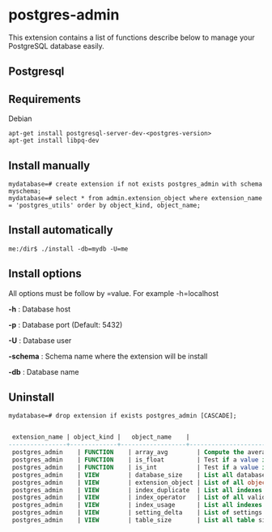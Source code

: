 postgres-admin
====================

This extension contains a list of functions describe below to manage your PostgreSQL database easily.


## Postgresql

Requirements
------------

Debian
```
apt-get install postgresql-server-dev-<postgres-version>
apt-get install libpq-dev
```

Install manually
-----------------

```
mydatabase=# create extension if not exists postgres_admin with schema myschema;
mydatabase=# select * from admin.extension_object where extension_name = 'postgres_utils' order by object_kind, object_name;
```

Install automatically
----------------------
```
me:/dir$ ./install -db=mydb -U=me
```

Install options
----------------
All options must be follow by =value. For example -h=localhost

**-h** : Database host

**-p** : Database port (Default: 5432)

**-U** : Database user

**-schema** : Schema name where the extension will be install

**-db** : Database name

Uninstall
----------
```
mydatabase=# drop extension if exists postgres_admin [CASCADE];
```

```sql

 extension_name | object_kind |   object_name    |                                   description
----------------+-------------+------------------+---------------------------------------------------------------------------------
 postgres_admin    | FUNCTION    | array_avg        | Compute the average of an array
 postgres_admin    | FUNCTION    | is_float         | Test if a value is in fact a float
 postgres_admin    | FUNCTION    | is_int           | Test if a value is in fact an integer
 postgres_admin    | VIEW        | database_size    | List all databases and their disk usage
 postgres_admin    | VIEW        | extension_object | List of all object packed in an extension with associated comment
 postgres_admin    | VIEW        | index_duplicate  | List all indexes similar to each other, you should keep an eye on those indexes
 postgres_admin    | VIEW        | index_operator   | List of all valid operators for an index
 postgres_admin    | VIEW        | index_usage      | List all indexes and index usage statistics, easily find unused indexes
 postgres_admin    | VIEW        | setting_delta    | List of settings that have been changed from the default by any source
 postgres_admin    | VIEW        | table_size       | List all table sizes, index sizes and various size-related metrics
```
